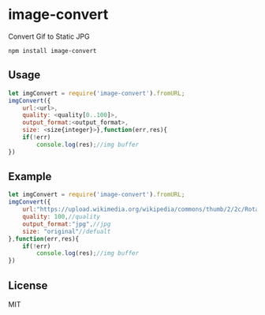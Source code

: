 # image-convert

Convert Gif to Static JPG

	npm install image-convert


## Usage

``` js
let imgConvert = require('image-convert').fromURL;
imgConvert({
	url:<url>,
	quality: <quality[0..100]>,
	output_format:<output_format>,
	size: <size{integer}>},function(err,res){
	if(!err)
		console.log(res);//img buffer
})

```

## Example

``` js
let imgConvert = require('image-convert').fromURL;
imgConvert({
	url:"https://upload.wikimedia.org/wikipedia/commons/thumb/2/2c/Rotating_earth_(large).gif/200px-Rotating_earth_(large).gif",
	quality: 100,//quality
	output_format:"jpg",//jpg
	size: "original"//defualt
},function(err,res){
	if(!err)
		console.log(res);//img buffer
})

```

## License

MIT
